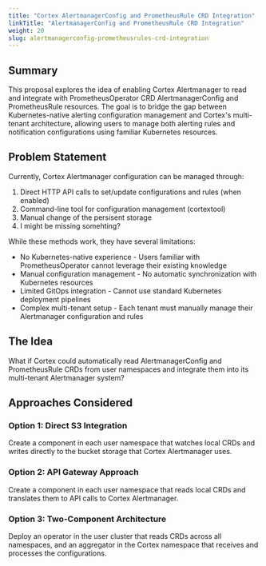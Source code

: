 ```yaml
---
title: "Cortex AlertmanagerConfig and PrometheusRule CRD Integration"
linkTitle: "AlertmanagerConfig and PrometheusRule CRD Integration"
weight: 20
slug: alertmanagerconfig-prometheusrules-crd-integration
---
```


## Summary

This proposal explores the idea of enabling Cortex Alertmanager to read and integrate with PrometheusOperator CRD AlertmanagerConfig and PrometheusRule resources. The goal is to bridge the gap between Kubernetes-native alerting configuration management and Cortex's multi-tenant architecture, allowing users to manage both alerting rules and notification configurations using familiar Kubernetes resources.

## Problem Statement

Currently, Cortex Alertmanager configuration can be managed through:
1. Direct HTTP API calls to set/update configurations and rules (when enabled)
2. Command-line tool for configuration management (cortextool)
3. Manual change of the persisent storage
4. I might be missing somehting?

While these methods work, they have several limitations:
- No Kubernetes-native experience - Users familiar with PrometheusOperator cannot leverage their existing knowledge
- Manual configuration management - No automatic synchronization with Kubernetes resources
- Limited GitOps integration - Cannot use standard Kubernetes deployment pipelines
- Complex multi-tenant setup - Each tenant must manually manage their Alertmanager configuration and rules

## The Idea

What if Cortex could automatically read AlertmanagerConfig and PrometheusRule CRDs from user namespaces and integrate them into its multi-tenant Alertmanager system?

## Approaches Considered

### Option 1: Direct S3 Integration
Create a component in each user namespace that watches local CRDs and writes directly to the bucket storage that Cortex Alertmanager uses.

### Option 2: API Gateway Approach
Create a component in each user namespace that reads local CRDs and translates them to API calls to Cortex Alertmanager.

### Option 3: Two-Component Architecture
Deploy an operator in the user cluster that reads CRDs across all namespaces, and an aggregator in the Cortex namespace that receives and processes the configurations.
